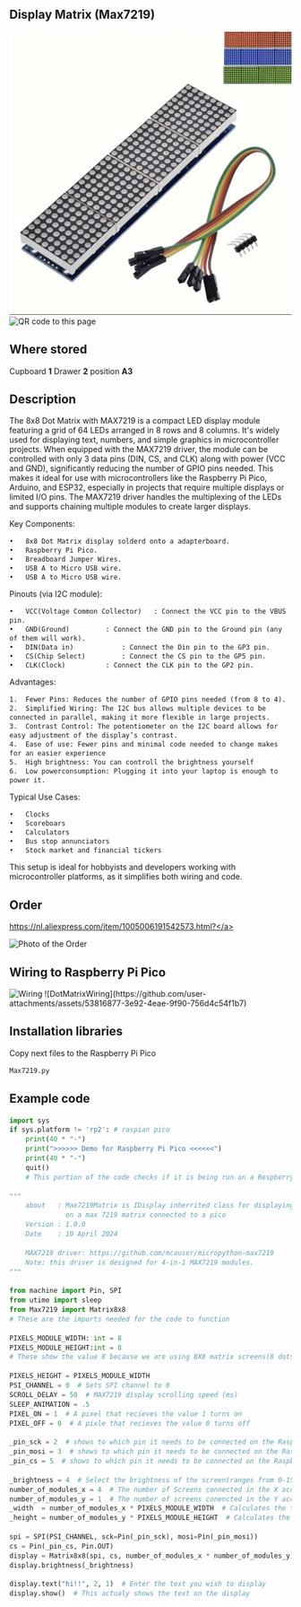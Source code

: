 ## Display Matrix (Max7219)
<img src="Max7219_Photo.jpg" alt="Photo of the component">
<img src="Lcd1602_QR_code.jpg" alt="QR code to this page" width="80" height="80">

## Where stored
Cupboard __1__ Drawer __2__  position __A3__

## Description
The 8x8 Dot Matrix with MAX7219 is a compact LED display module featuring a grid of 64 LEDs arranged in 8 rows and 8 columns. It's widely used for displaying text, numbers, and simple graphics in microcontroller projects. When equipped with the MAX7219 driver, the module can be controlled with only 3 data pins (DIN, CS, and CLK) along with power (VCC and GND), significantly reducing the number of GPIO pins needed. This makes it ideal for use with microcontrollers like the Raspberry Pi Pico, Arduino, and ESP32, especially in projects that require multiple displays or limited I/O pins. The MAX7219 driver handles the multiplexing of the LEDs and supports chaining multiple modules to create larger displays.

Key Components:

	•	8x8 Dot Matrix display solderd onto a adapterboard. 
	•	Raspberry Pi Pico.
	•	Breadboard Jumper Wires.
	•	USB A to Micro USB wire.
	•	USB A to Micro USB wire.
 
Pinouts (via I2C module):

	•	VCC(Voltage Common Collector)	: Connect the VCC pin to the VBUS pin.
	•	GND(Ground)			: Connect the GND pin to the Ground pin (any of them will work).
	•	DIN(Data in)			: Connect the Din pin to the GP3 pin.
 	•	CS(Chip Select)			: Connect the CS pin to the GP5 pin.
	•	CLK(Clock)			: Connect the CLK pin to the GP2 pin.

Advantages:

	1.	Fewer Pins: Reduces the number of GPIO pins needed (from 8 to 4).
	2.	Simplified Wiring: The I2C bus allows multiple devices to be connected in parallel, making it more flexible in large projects.
	3.	Contrast Control: The potentiometer on the I2C board allows for easy adjustment of the display’s contrast.
	4.	Ease of use: Fewer pins and minimal code needed to change makes for an easier experience
 	5.	High brightness: You can controll the brightness yourself 
	6.	Low powerconsumption: Plugging it into your laptop is enough to power it.
 
Typical Use Cases:

	•	Clocks
	•	Scoreboars
	•	Calculators
 	•	Bus stop annunciators
   	•	Stock market and financial tickers

This setup is ideal for hobbyists and developers working with microcontroller platforms, as it simplifies both wiring and code.

## Order
<a href="https://nl.aliexpress.com/item/1005006140674321.html">https://nl.aliexpress.com/item/1005006191542573.html?</a>

<img src="Lcd1602_Order.jpg" alt="Photo of the Order">

## Wiring to Raspberry Pi Pico
<img src="DotMatrixWiring.jpg" alt="Wiring" >
![DotMatrixWiring](https://github.com/user-attachments/assets/53816877-3e92-4eae-9f90-756d4c54f1b7)

## Installation libraries
Copy next files to the Raspberry Pi Pico

```bash
Max7219.py
```

## Example code
```python
import sys
if sys.platform != 'rp2': # raspian pico
    print(40 * "-")
    print(">>>>>> Demo for Raspberry Pi Pico <<<<<<")
    print(40 * "-")
    quit()
    # This portion of the code checks if it is being run on a Respberry Pi Pico
    
"""
    about   : Max7219Matrix is IDisplay inherrited class for displaying
              on a max 7219 matrix connected to a pico
    Version : 1.0.0
    Date    : 10 April 2024
    
    MAX7219 driver: https://github.com/mcauser/micropython-max7219
    Note: this driver is designed for 4-in-1 MAX7219 modules.
"""

from machine import Pin, SPI
from utime import sleep
from Max7219 import Matrix8x8
# These are the imports needed for the code to function

PIXELS_MODULE_WIDTH: int = 8
PIXELS_MODULE_HEIGHT:int = 8
# These show the value 8 because we are using 8X8 matrix screens(8 dots in width and 8 dots in height)

PIXELS_HEIGHT = PIXELS_MODULE_WIDTH
PSI_CHANNEL = 0  # Sets SPI channel to 0
SCROLL_DELAY = 50  # MAX7219 display scrolling speed (ms)
SLEEP_ANIMATION = .5
PIXEL_ON = 1  # A pixel that recieves the value 1 turns on
PIXEL_OFF = 0  # A pixle that recieves the value 0 turns off

_pin_sck = 2  # shows to which pin it needs to be connected on the Raspberry pi pico
_pin_mosi = 3  # shows to which pin it needs to be connected on the Raspberry pi pico
_pin_cs = 5  # shows to which pin it needs to be connected on the Raspberry pi pico

_brightness = 4  # Select the brightness of the screen(ranges from 0-15)
number_of_modules_x = 4  # The number of Screens connected in the X access(width)
number_of_modules_y = 1  # The number of screens conencted in the Y access(height)
_width  = number_of_modules_x * PIXELS_MODULE_WIDTH  # Calculates the total width of the dotmatrix
_height = number_of_modules_y * PIXELS_MODULE_HEIGHT  # Calculates the total height of the dotmatrix

spi = SPI(PSI_CHANNEL, sck=Pin(_pin_sck), mosi=Pin(_pin_mosi))
cs = Pin(_pin_cs, Pin.OUT)
display = Matrix8x8(spi, cs, number_of_modules_x * number_of_modules_y)
display.brightness(_brightness)

display.text("hi!!", 2, 1)  # Enter the text you wish to display
display.show()  # This actualy shows the text on the display
```
